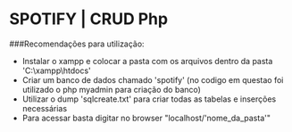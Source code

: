 # SPOTIFY | CRUD Php

###Recomendações para utilização:

- Instalar o xampp e colocar a pasta com os arquivos dentro da pasta 'C:\xampp\htdocs'
- Criar um banco de dados chamado 'spotify' (no codigo em questao foi utilizado o php myadmin para criação do banco)
- Utilizar o dump 'sqlcreate.txt' para criar todas as tabelas e inserções necessárias
- Para acessar basta digitar no browser "localhost/'nome_da_pasta'"